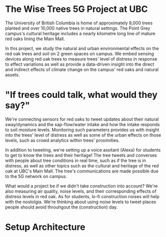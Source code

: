 # The Wise Trees 5G Project at UBC
The University of British Columbia is home of approximately 8,000 trees planted and over 10,000 native trees in natural settings. The Point Grey campus's cultural heritage includes a nearly kilometre long line of mature red oaks lining the Main Mall.

In this project, we study the natural and urban environmental effects on the red oak trees and soil on 2 green spaces on campus. We embed sensing devices along red oak trees to measure trees' level of distress in response to effect variations as well as provide a data-driven insight into the direct and indirect effects of climate change on the campus' red oaks and natural assets.    


# "If trees could talk, what would they say?" 

We're connecting sensors for red oaks to tweet updates about their natural sway/dynamics and the sap-flow/water intake and how the intake responds to soil moisture levels. Monitoring such parameters provides us with insight into the trees' level of distress as well as some of the urban effects on those levels, such as crowd analytics within trees' proximities. 

In addition to tweeting, we're setting up a voice assitant (Alexa) for students to get to know the trees and their heritage! The tree tweets and converses with people about tree conditions in real time, such as if the tree is in distress, as well as other topics such as the cultural and heritage of the red oak at UBC's Main Mall. The tree's communications are made possible due to the 5G network on campus.  

What would a project be if we didn't take construction into account? We're also measuring air quality, noise levels, and their corresponding effects of distress levels in red oak. As for students, lo-fi construction noises will help with the nostolgia. We're thinking about using noise levels to tweet places people should avoid throuhgout the (construction) day. 

# Setup Architecture 



